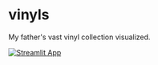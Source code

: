 # vinyls

My father's vast vinyl collection visualized.

[![Streamlit App](https://static.streamlit.io/badges/streamlit_badge_black_white.svg)](https://share.streamlit.io/constadine/vinyls/vinyls.py)
